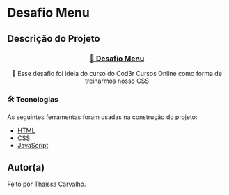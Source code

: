 # Desafio Menu

## Descrição do Projeto

<h3 align="center">
    <a href="">🔗 Desafio Menu</a>
</h3>
<p align="center">🚀 Esse desafio foi ideia do curso do Cod3r Cursos Online como forma de treinarmos nosso CSS </p>

### 🛠 Tecnologias

<p> As seguintes ferramentas foram usadas na construção do projeto: </p>

- [HTML](https://html.com/)
- [CSS](https://www.w3.org/Style/CSS/Overview.en.html)
- [JavaScript](https://www.javascript.com/)

## Autor(a)

Feito por Thaissa Carvalho. 